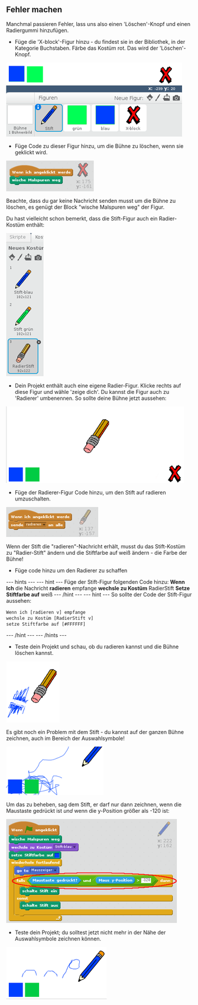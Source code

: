 ## Fehler machen

Manchmal passieren Fehler, lass uns also einen 'Löschen'-Knopf und einen Radiergummi hinzufügen.

+ Füge die 'X-block'-Figur hinzu - du findest sie in der Bibliothek, in der Kategorie Buchstaben. Färbe das Kostüm rot. Das wird der 'Löschen'-Knopf.

![screenshot](images/paint-x.png)

+ Füge Code zu dieser Figur hinzu, um die Bühne zu löschen, wenn sie geklickt wird.

![Bühne löschen](images/clear-stage.png)

Beachte, dass du gar keine Nachricht senden musst um die Bühne zu löschen, es genügt der Block "wische Malspuren weg" der Figur.

Du hast vielleicht schon bemerkt, dass die Stift-Figur auch ein Radier-Kostüm enthält:

![screenshot](images/paint-eraser-costume.png)

+ Dein Projekt enthält auch eine eigene Radier-Figur. Klicke rechts auf diese Figur und wähle 'zeige dich'. Du kannst die Figur auch zu 'Radierer' umbenennen. So sollte deine Bühne jetzt aussehen:

![screenshot](images/paint-eraser-stage.png)

+ Füge der Radierer-Figur Code hinzu, um den Stift auf radieren umzuschalten.

![Broadcast eraser](images/broadcast-eraser.png)

Wenn der Stift die "radieren"-Nachricht erhält, musst du das Stift-Kostüm zu "Radier-Stift" ändern und die Stiftfarbe auf weiß ändern - die Farbe der Bühne!

+ Füge code hinzu um den Radierer zu schaffen

\--- hints \--- \--- hint \--- Füge der Stift-Figur folgenden Code hinzu: **Wenn Ich** die Nachricht **radieren** empfange **wechsle zu Kostüm** RadierStift **Setze Stiftfarbe auf** weiß \--- /hint \--- \--- hint \--- So sollte der Code der Stift-Figur aussehen:

```blocks
Wenn ich [radieren v] empfange
wechsle zu Kostüm [RadierStift v]
setze Stiftfarbe auf [#FFFFFF]
```

\--- /hint \--- \--- /hints \---

+ Teste dein Projekt und schau, ob du radieren kannst und die Bühne löschen kannst.

![screenshot](images/paint-erase-test.png)

Es gibt noch ein Problem mit dem Stift - du kannst auf der ganzen Bühne zeichnen, auch im Bereich der Auswahlsymbole!

![screenshot](images/paint-draw-problem.png)

Um das zu beheben, sag dem Stift, er darf nur dann zeichnen, wenn die Maustaste gedrückt ist *und* wenn die y-Position größer als -120 ist:

![screenshot](images/pencil-gt-code.png)

+ Teste dein Projekt; du solltest jetzt nicht mehr in der Nähe der Auswahlsymbole zeichnen können.

![screenshot](images/paint-fixed.png)